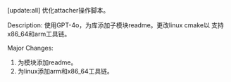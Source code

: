 [update:all] 优化attacher操作脚本。

Description:
使用GPT-4o，为库添加子模块readme。更改linux cmake以
支持x86_64和arm工具链。

Major Changes:
1. 为模块添加readme。
2. 为linux添加arm和x86_64工具链。